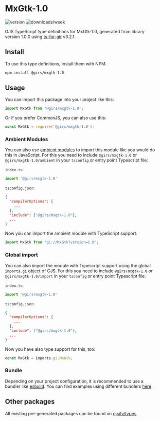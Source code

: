 
# MxGtk-1.0

![version](https://img.shields.io/npm/v/@girs/mxgtk-1.0)
![downloads/week](https://img.shields.io/npm/dw/@girs/mxgtk-1.0)


GJS TypeScript type definitions for MxGtk-1.0, generated from library version 1.0.0 using [ts-for-gir](https://github.com/gjsify/ts-for-gir) v3.2.1.


## Install

To use this type definitions, install them with NPM:
```bash
npm install @girs/mxgtk-1.0
```

## Usage

You can import this package into your project like this:
```ts
import MxGtk from '@girs/mxgtk-1.0';
```

Or if you prefer CommonJS, you can also use this:
```ts
const MxGtk = require('@girs/mxgtk-1.0');
```

### Ambient Modules

You can also use [ambient modules](https://github.com/gjsify/ts-for-gir/tree/main/packages/cli#ambient-modules) to import this module like you would do this in JavaScript.
For this you need to include `@girs/mxgtk-1.0` or `@girs/mxgtk-1.0/ambient` in your `tsconfig` or entry point Typescript file:

`index.ts`:
```ts
import '@girs/mxgtk-1.0'
```

`tsconfig.json`:
```json
{
  "compilerOptions": {
    ...
  },
  "include": ["@girs/mxgtk-1.0"],
  ...
}
```

Now you can import the ambient module with TypeScript support: 

```ts
import MxGtk from 'gi://MxGtk?version=1.0';
```

### Global import

You can also import the module with Typescript support using the global `imports.gi` object of GJS.
For this you need to include `@girs/mxgtk-1.0` or `@girs/mxgtk-1.0/import` in your `tsconfig` or entry point Typescript file:

`index.ts`:
```ts
import '@girs/mxgtk-1.0'
```

`tsconfig.json`:
```json
{
  "compilerOptions": {
    ...
  },
  "include": ["@girs/mxgtk-1.0"],
  ...
}
```

Now you have also type support for this, too:

```ts
const MxGtk = imports.gi.MxGtk;
```

### Bundle

Depending on your project configuration, it is recommended to use a bundler like [esbuild](https://esbuild.github.io/). You can find examples using different bundlers [here](https://github.com/gjsify/ts-for-gir/tree/main/examples).

## Other packages

All existing pre-generated packages can be found on [gjsify/types](https://github.com/gjsify/types).

